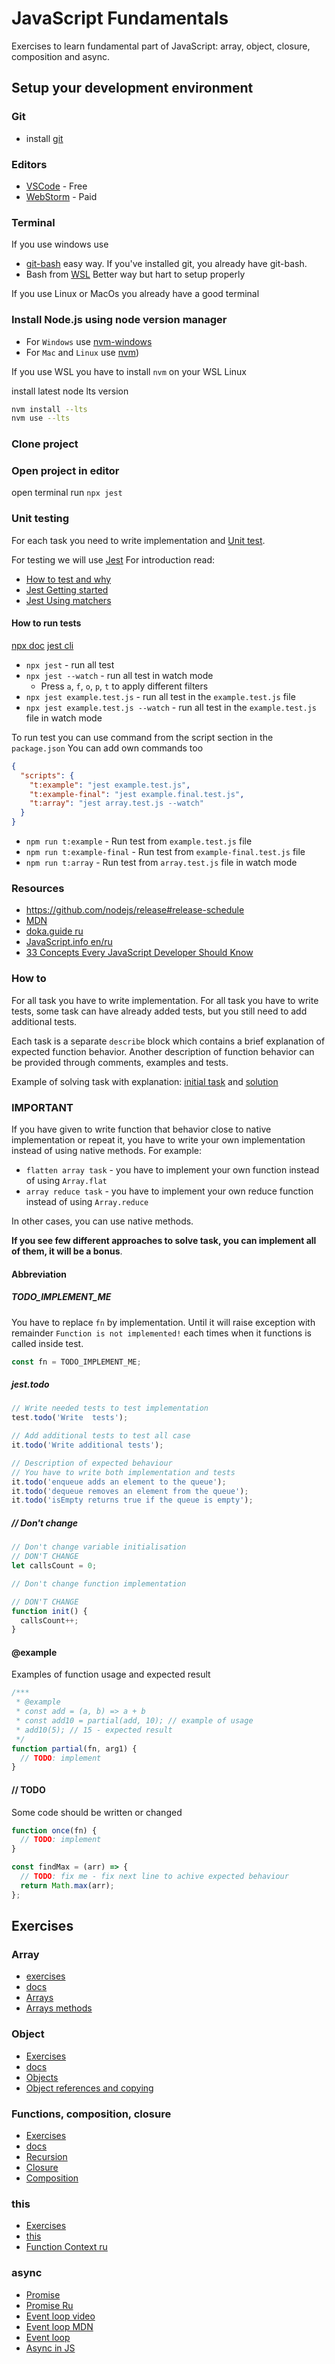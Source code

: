 # JavaScript Fundamentals

Exercises to learn fundamental part of JavaScript: array, object, closure, composition and async.

## Setup your development environment

### Git

- install [git](https://git-scm.com/downloads)

### Editors

- [VSCode](https://code.visualstudio.com/) - Free
- [WebStorm](https://www.jetbrains.com/webstorm/) - Paid

### Terminal

If you use windows use

- [git-bash](https://git-scm.com/downloads) easy way. If you've installed git, you already have git-bash.
- Bash from [WSL](https://learn.microsoft.com/en-us/windows/wsl/about) Better way but hart to setup properly

If you use Linux or MacOs you already have a good terminal

### Install Node.js using node version manager

- For `Windows` use [nvm-windows](https://github.com/coreybutler/nvm-windows)
- For `Mac` and `Linux` use [nvm](https://github.com/coreybutler/nvm-windows))

If you use WSL you have to install `nvm` on your WSL Linux

install latest node lts version

```sh
nvm install --lts
nvm use --lts
```

### Clone project

### Open project in editor

open terminal
run `npx jest`

### Unit testing

For each task you need to write implementation and [Unit test](https://en.wikipedia.org/wiki/Unit_testing).

For testing we will use [Jest](https://jestjs.io/)
For introduction read:

- [How to test and why](https://doka.guide/js/how-to-test-and-why/)
- [Jest Getting started](https://jestjs.io/docs/en/getting-started)
- [Jest Using matchers](https://jestjs.io/docs/en/using-matchers)

#### How to run tests

[npx doc](https://docs.npmjs.com/cli/v8/commands/npx)
[jest cli](https://jestjs.io/docs/cli)

- `npx jest` - run all test
- `npx jest --watch` - run all test in watch mode
  - Press `a`, `f`, `o`, `p`, `t` to apply different filters
- `npx jest example.test.js` - run all test in the `example.test.js` file
- `npx jest example.test.js --watch` - run all test in the `example.test.js` file in watch mode

To run test you can use command from the script section in the `package.json`
You can add own commands too

```json
{
  "scripts": {
    "t:example": "jest example.test.js",
    "t:example-final": "jest example.final.test.js",
    "t:array": "jest array.test.js --watch"
  }
}
```

- `npm run t:example` - Run test from `example.test.js` file
- `npm run t:example-final` - Run test from `example-final.test.js` file
- `npm run t:array` - Run test from `array.test.js` file in watch mode

### Resources

- https://github.com/nodejs/release#release-schedule
- [MDN](https://developer.mozilla.org/docs/Web/JavaScript/Reference)
- [doka.guide ru](https://doka.guide/js/)
- [JavaScript.info en/ru](http://javascript.info)
- [33 Concepts Every JavaScript Developer Should Know](https://github.com/leonardomso/33-js-concepts)

### How to

For all task you have to write implementation.
For all task you have to write tests, some task can have already added tests, but you still need to add additional tests.

Each task is a separate `describe` block which contains a brief explanation of expected function behavior. Another
description of function behavior can be provided through comments, examples and tests.

Example of solving task with explanation: [initial task](example.test.js) and [solution](./example.final.test.js)
   
### IMPORTANT
If you have given to write function that behavior close to native implementation or repeat it, you have to write your own implementation instead of using native methods.
For example:
- `flatten array task` - you have to implement your own function instead of using `Array.flat`
- `array reduce task` - you have to implement your own reduce function instead of using `Array.reduce`

In other cases, you can use native methods.

**If you see few different approaches to solve task, you can implement all of them, it will be a bonus**.

#### Abbreviation

##### TODO_IMPLEMENT_ME

You have to replace `fn` by implementation. Until it will raise exception with remainder `Function is not implemented!`
each times when it functions is called inside test.

```js
const fn = TODO_IMPLEMENT_ME;
```

##### jest.todo

```js
// Write needed tests to test implementation
test.todo('Write  tests');

// Add additional tests to test all case
it.todo('Write additional tests');

// Description of expected behaviour
// You have to write both implementation and tests
it.todo('enqueue adds an element to the queue');
it.todo('dequeue removes an element from the queue');
it.todo('isEmpty returns true if the queue is empty');
```

##### // Don't change

```js
// Don't change variable initialisation
// DON'T CHANGE
let callsCount = 0;

// Don't change function implementation

// DON'T CHANGE
function init() {
  callsCount++;
}
```

#### @example

Examples of function usage and expected result

```js
/***
 * @example
 * const add = (a, b) => a + b
 * const add10 = partial(add, 10); // example of usage
 * add10(5); // 15 - expected result
 */
function partial(fn, arg1) {
  // TODO: implement
}
```

#### // TODO

Some code should be written or changed

```js
function once(fn) {
  // TODO: implement
}

const findMax = (arr) => {
  // TODO: fix me - fix next line to achive expected behaviour
  return Math.max(arr);
};
```

## Exercises

### Array

- [exercises](./array.test.js)
- [docs](https://developer.mozilla.org/en-US/docs/Web/JavaScript/Reference/Global_Objects/Array)
- [Arrays](https://javascript.info/array)
- [Arrays methods](https://javascript.info/array-methods)

### Object

- [Exercises](./object.test.js)
- [docs](https://developer.mozilla.org/en-US/docs/Web/JavaScript/Reference/Global_Objects/Object)
- [Objects](https://javascript.info/object)
- [Object references and copying](https://javascript.info/object-copy)

### Functions, composition, closure

- [Exercises](./functions.test.js)
- [docs](https://developer.mozilla.org/en-US/docs/Web/JavaScript/Guide/Functions)
- [Recursion](https://learn.javascript.ru/recursion)
- [Closure](https://learn.javascript.ru/closure)
- [Composition](https://medium.com/javascript-scene/master-the-javascript-interview-what-is-function-composition-20dfb109a1a0)

### this

- [Exercises](./this.test.js)
- [this](https://developer.mozilla.org/en-US/docs/Web/JavaScript/Reference/Operators/this)
- [Function Context ru](https://doka.guide/js/function-context/)

### async

- [Promise](https://developer.mozilla.org/en-US/docs/Web/JavaScript/Reference/Global_Objects/Promise)
- [Promise Ru](https://doka.guide/js/promise/)
- [Event loop video](https://youtu.be/cCOL7MC4Pl0)
- [Event loop MDN](https://developer.mozilla.org/en-US/docs/Web/JavaScript/EventLoop)
- [Event loop](https://learn.javascript.ru/event-loop)
- [Async in JS](https://doka.guide/js/async-in-js/)
